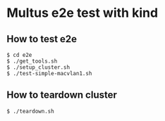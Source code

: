 # Multus e2e test with kind

## How to test e2e


```
$ cd e2e
$ ./get_tools.sh
$ ./setup_cluster.sh
$ ./test-simple-macvlan1.sh
```

## How to teardown cluster

```
$ ./teardown.sh
```
